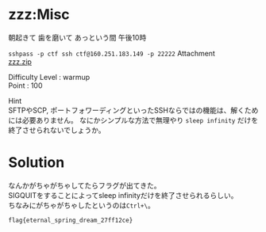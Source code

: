 # zzz:Misc

朝起きて 歯を磨いて あっという間 午後10時

`sshpass -p ctf ssh ctf@160.251.183.149 -p 22222`
Attachment\
[zzz.zip](https://github.com/colza12/ctf_writeup/blob/main/SatokiCTF/Misc/zzz/zzz.zip)

Difficulty Level : warmup\
Point : 100

Hint\
SFTPやSCP, ポートフォワーディングといったSSHならではの機能は、解くためには必要ありません。
なにかシンプルな方法で無理やり `sleep infinity` だけを終了させられないでしょうか。

# Solution

なんかがちゃがちゃしてたらフラグが出てきた。\
SIGQUITをすることによってsleep infinityだけを終了させられるらしい。\
ちなみにがちゃがちゃしたというのは`Ctrl+\`。

`flag{eternal_spring_dream_27ff12ce}`
